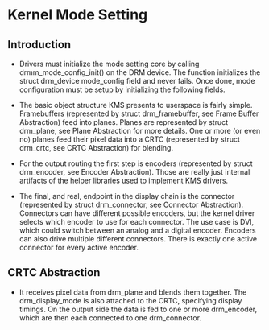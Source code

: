 # Kernel Mode Setting

## Introduction

- Drivers must initialize the mode setting core by calling drmm_mode_config_init() on the DRM device. The function initializes the struct drm_device mode_config field and never fails. Once done, mode configuration must be setup by initializing the following fields.

- The basic object structure KMS presents to userspace is fairly simple. Framebuffers (represented by struct drm_framebuffer, see Frame Buffer Abstraction) feed into planes. Planes are represented by struct drm_plane, see Plane Abstraction for more details. One or more (or even no) planes feed their pixel data into a CRTC (represented by struct drm_crtc, see CRTC Abstraction) for blending.

- For the output routing the first step is encoders (represented by struct drm_encoder, see Encoder Abstraction). Those are really just internal artifacts of the helper libraries used to implement KMS drivers. 

- The final, and real, endpoint in the display chain is the connector (represented by struct drm_connector, see Connector Abstraction). Connectors can have different possible encoders, but the kernel driver selects which encoder to use for each connector. The use case is DVI, which could switch between an analog and a digital encoder. Encoders can also drive multiple different connectors. There is exactly one active connector for every active encoder.

## CRTC Abstraction

- It receives pixel data from drm_plane and blends them together. The drm_display_mode is also attached to the CRTC, specifying display timings. On the output side the data is fed to one or more drm_encoder, which are then each connected to one drm_connector.
